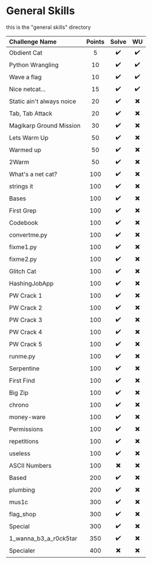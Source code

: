 # General Skills
this is the "general skills" directory

| Challenge Name | Points | Solve | WU |
|:----------|:----------:|:----------:|:----------:|
| Obdient Cat |     5     | ✔️ | ✔️ |
| Python Wrangling |     10     | ✔️ | ✔️ |
| Wave a flag |     10     | ✔️ | ✔️ |
| Nice netcat... |     15     | ✔️ | ✔️ |
| Static ain't always noice |     20     | ✔️ | ✖️ |
| Tab, Tab Attack |     20     | ✔️ | ✖️ |
| Magikarp Ground Mission |     30     | ✔️ | ✖️ |
| Lets Warm Up |     50     | ✔️ | ✖️ |
| Warmed up |     50     | ✔️ | ✖️ |
| 2Warm |     50     | ✔️ | ✖️ |
| What's a net cat? |     100     | ✔️ | ✖️ |
| strings it |     100     | ✔️ | ✖️ |
| Bases |     100     | ✔️ | ✖️ |
| First Grep |     100     | ✔️ | ✖️ |
| Codebook |     100     | ✔️ | ✖️ |
| convertme.py |     100     | ✔️ | ✖️ |
| fixme1.py |     100     | ✔️ | ✖️ |
| fixme2.py |     100     | ✔️ | ✖️ |
| Glitch Cat |     100     | ✔️ | ✖️ |
| HashingJobApp |     100     | ✔️ | ✖️ |
| PW Crack 1 |     100     | ✔️ | ✖️ |
| PW Crack 2 |     100     | ✔️ | ✖️ |
| PW Crack 3 |     100     | ✔️ | ✖️ |
| PW Crack 4 |     100     | ✔️ | ✖️ |
| PW Crack 5 |     100     | ✔️ | ✖️ |
| runme.py |     100     | ✔️ | ✖️ |
| Serpentine |     100     | ✔️ | ✖️ |
| First Find |     100     | ✔️ | ✖️ |
| Big Zip |     100     | ✔️ | ✖️ |
| chrono |     100     | ✔️ | ✖️ |
| money-ware |     100     | ✔️ | ✖️ |
| Permissions |     100     | ✔️ | ✖️ |
| repetitions |     100     | ✔️ | ✖️ |
| useless |     100     | ✔️ | ✖️ |
| ASCII Numbers |     100     | ✖️ | ✖️ |
| Based |     200     | ✔️ | ✖️ |
| plumbing |     200     | ✔️ | ✖️ |
| mus1c |     300     | ✔️ | ✖️ |
| flag_shop |     300     | ✔️ | ✖️ |
| Special |     300     | ✔️ | ✖️ |
| 1_wanna_b3_a_r0ck5tar |     350     | ✔️ | ✖️ |
| Specialer |     400     | ✖️ | ✖️ |
